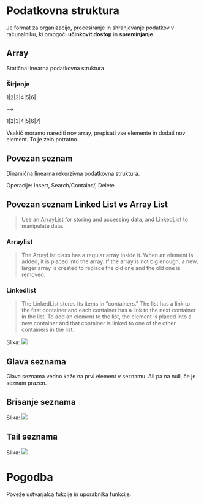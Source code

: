 # Podatkovna struktura
Je format za organizacijo, procesiranje in shranjevanje podatkov v računalniku, ki omogoči __učinkovit dostop__ in __spreminjanje__.

## Array
Statična linearna podatkovna struktura

### Širjenje
1|2|3|4|5|6|

-->

1|2|3|4|5|6|7|

Vsakič moramo narediti nov array, prepisati vse elemente in dodati nov element. To je zelo potratno. 

## Povezan seznam
Dinamična linearna rekurzivna podatkovna struktura. 

Operacije: Insert, Search/Contains/, Delete

## Povezan seznam Linked List vs Array List
> Use an ArrayList for storing and accessing data, and LinkedList to manipulate data.

### Arraylist
> The ArrayList class has a regular array inside it. When an element is added, it is placed into the array. If the array is not big enough, a new, larger array is created to replace the old one and the old one is removed.

### Linkedlist
> The LinkedList stores its items in "containers." The list has a link to the first container and each container has a link to the next container in the list. To add an element to the list, the element is placed into a new container and that container is linked to one of the other containers in the list.

Slika:
![](/slike/linkedList.png)
## Glava seznama

Glava seznama vedno kaže na prvi element v seznamu. Ali pa na null, če je seznam prazen.

## Brisanje seznama

Slika:
![](/slike/deleteLinkedList.png)

## Tail seznama

Slika:
![](/slike/repLinkedLista.png)

# Pogodba
Poveže ustvarjalca fukcije in uporabnika funkcije.



